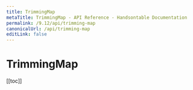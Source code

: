 ```yaml
---
title: TrimmingMap
metaTitle: TrimmingMap - API Reference - Handsontable Documentation
permalink: /9.12/api/trimming-map
canonicalUrl: /api/trimming-map
editLink: false
---
```


# TrimmingMap

[[toc]]
